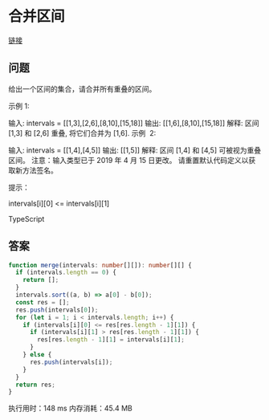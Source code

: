 # 合并区间

[链接](https://leetcode-cn.com/leetbook/read/array-and-string/c5tv3/)

## 问题

给出一个区间的集合，请合并所有重叠的区间。

示例 1:

输入: intervals = [[1,3],[2,6],[8,10],[15,18]]
输出: [[1,6],[8,10],[15,18]]
解释: 区间 [1,3] 和 [2,6] 重叠, 将它们合并为 [1,6].
示例  2:

输入: intervals = [[1,4],[4,5]]
输出: [[1,5]]
解释: 区间 [1,4] 和 [4,5] 可被视为重叠区间。
注意：输入类型已于 2019 年 4 月 15 日更改。 请重置默认代码定义以获取新方法签名。

提示：

intervals[i][0] <= intervals[i][1]

TypeScript

## 答案

```ts
function merge(intervals: number[][]): number[][] {
  if (intervals.length == 0) {
    return [];
  }
  intervals.sort((a, b) => a[0] - b[0]);
  const res = [];
  res.push(intervals[0]);
  for (let i = 1; i < intervals.length; i++) {
    if (intervals[i][0] <= res[res.length - 1][1]) {
      if (intervals[i][1] > res[res.length - 1][1]) {
        res[res.length - 1][1] = intervals[i][1];
      }
    } else {
      res.push(intervals[i]);
    }
  }
  return res;
}
```

执行用时：148 ms
内存消耗：45.4 MB
